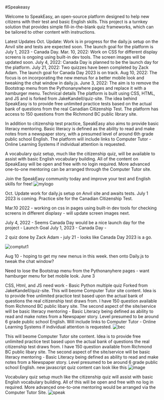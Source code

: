 #Speakeasy

Welcome to SpeakEasy, an open-source platform designed to help new citizens with their test and basic English skills. This project is a turnkey solution that provides simple fill-in-the-blank quiz frameworks, which can be tailored to other content with instructions.

Latest Updates
Oct. Update: Work is in progress for the daily.js setup on the Anvil site and tests are expected soon. The launch goal for the platform is July 1, 2023 - Canada Day.
Mar. 10, 2022: Work on CSS for different display screens is ongoing using built-in dev tools. The screen images will be updated soon.
July 4, 2022: Canada Day is planned to be the launch day for the platform.
July 21, 2022: Two quizzes have been completed by Zack Adam. The launch goal for Canada Day 2023 is on track.
Aug 10, 2022: The focus is on incorporating the new menus for a better mobile look and tweaking the chat window in daily.js.
June 3, 2022: The aim is to remove the Bootstrap menu from the Pythonanywhere pages and replace it with a hamburger menu.
Technical details
The platform is built using CSS, HTML, and JS and is forked from JakeKandell/quiz-site. The idea behind SpeakEasy is to provide free unlimited practice tests based on the actual bank of questions from the real Canadian Citizenship Test. The platform has access to 150 questions from the Richmond BC public library site.

In addition to citizenship test practice, SpeakEasy also aims to provide basic literacy mentoring. Basic literacy is defined as the ability to read and make notes from a newspaper story, with a presumed level of around 6th grade public school English. The platform will include links to Computer Tutor - Online Learning Systems if individual attention is requested.

A vocabulary quiz setup, much like the citizenship quiz, will be available to assist with basic English vocabulary building. All of the content on SpeakEasy will be open and free with no login required. More advanced one-to-one mentoring can be arranged through the Computer Tutor site.

Join the SpeakEasy community today and improve your test and English skills for free!
![mylogo](https://user-images.githubusercontent.com/33843929/163722229-fcf8bf6d-119b-41e0-9fe3-713792bced1b.jpg)

Oct. Update work for daily.js setup on Anvil site and awaits tests. 
July 1 2023 is coming. 
Practice site for the Canadian Citizenship Test. 

Mar.10 2022 - working on css in pages using built-in dev tools for checking screens in different displasy - will update screen images next. 

July 4, 2022 - Seems Canada Day would be a nice launch day for the project -
Launch Goal July 1, 2023 - Canada Day - 

2 quiz done by Zack Adam - july 21 - looks like Canada Day 2023 is a go.

![comptut1](https://user-images.githubusercontent.com/33843929/157319356-ef6e5b6a-7831-4d11-9180-d1d131807d2c.png)

Aug 10 - hoping to get my new menus in this week. then onto Daily.js to tweak the chat window?

Need to lose the Bootstrap menu from the Pythonanyhere pages - want hamburger menu for bet mobile look.  June 3 

CSS, Html, and JS need work - Basic Python multiple quiz Forked from JakeKandell/quiz-site. This will beome Computer Tutor site content. Idea is to provide free unlimited practice test based upon the actual bank of questions the real citizenship test draws from. I have 150 question available from Richmond BC public libary site. The second aspect of the site/service will be basic literacy mentoring - Basic Literacy being defined as ability to read and make notes from a Newspaper story. Level presumed to be around 6 grade public school English.  Will include links to Computer Tutor - Online Learning Systems if individual attention is requested.
![bec](https://user-images.githubusercontent.com/33843929/163722255-3f5bf00a-b2b2-4e02-b01d-758103b1b83b.jpg)

This will beome Computer Tutor site content.  Idea is to provide free unlimited practice test based upon the actual bank of questions the real citizenship test draws from.  I have 150 question available from Richmond BC public libary site. The second aspect of the site/service will be basic literacy mentoring - Basic Literacy being defined as ability to read and make notes from a Newspaper story.  Level presumed to be around 6 grade public school English. 
new javascript quiz content can look like this 
![image](https://user-images.githubusercontent.com/33843929/161302424-8c94c231-253e-4862-b300-d2238d221347.png)

Vocabulary quiz setup much like the citizenship quiz will assist with basic English vocabulary building.  All of this will be open and free with no log in required.  More advanced one-to-one mentoring would be arranged via the Computer Tutor Site.
![speak](https://user-images.githubusercontent.com/33843929/163722374-1cf64459-f43f-4932-a2b6-15e7895cec42.png)
